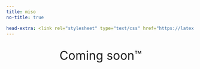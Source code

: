 ```yaml
---
title: miso
no-title: true

head-extra: <link rel="stylesheet" type="text/css" href="https://latex.now.sh/style.min.css"/>
---
```


<br/>

<center style="font-size:24pt">Coming soon™</center>
